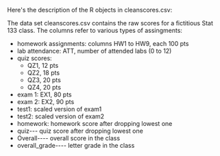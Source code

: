 Here's the description of the R objects in cleanscores.csv:

The data set cleanscores.csv contains the raw scores for a fictitious Stat 133 class. The
columns refer to various types of assingments:

- homework assignments: columns HW1 to HW9, each 100 pts
- lab attendance: ATT, number of attended labs (0 to 12)
- quiz scores:
  - QZ1, 12 pts
  - QZ2, 18 pts
  - QZ3, 20 pts
  - QZ4, 20 pts
- exam 1: EX1, 80 pts
- exam 2: EX2, 90 pts
- test1: scaled version of exam1
- test2: scaled version of exam2
- homework: homework score after dropping lowest one
- quiz--- quiz score after dropping lowest one
- Overall---- overall score in the class
- overall_grade---- letter grade in the class